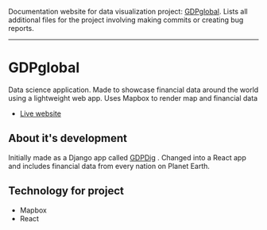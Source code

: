 
Documentation website for data visualization project: [GDPglobal](https://github.com/Toughee/GDPglobal). Lists all additional files for the project involving making commits or creating bug reports. 

-----------------------------------------------
# GDPglobal

Data science application. Made to showcase financial data around the world using a lightweight web app. Uses Mapbox to render map and financial data

- [Live website](https://testgdp.github.io/GDPglobal/)

## About it's development

Initially made as a Django app called [GDPDig](https://github.com/Toughee/GDPdig) . Changed into a React app and includes financial data from every nation on Planet Earth. 

## Technology for project

- Mapbox
- React
